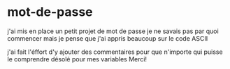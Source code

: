 # mot-de-passe

j'ai mis en place un petit projet de mot de passe 
je ne savais pas par quoi commencer mais je pense que j'ai appris beaucoup sur le code ASCII

j'ai fait l'éffort d'y ajouter des commentaires pour que n'importe qui puisse le comprendre 
désolé pour mes variables Merci!
